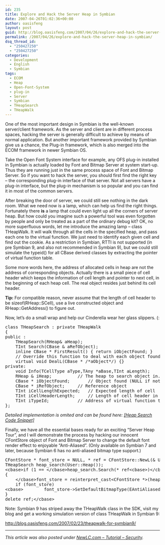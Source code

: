 ```yaml
---
id: 235
title: Explore and Hack the Server Heap in Symbian
date: 2007-04-26T01:02:36+00:00
author: oasisfeng
layout: post
guid: http://blog.oasisfeng.com/2007/04/26/explore-and-hack-the-server-heap-in-symbian/
permalink: /2007/04/26/explore-and-hack-the-server-heap-in-symbian/
dsq_thread_id:
  - "250427250"
  - "250427250"
categories:
  - Development
  - English
  - Symbian
tags:
  - ECOM
  - Heap
  - Open-Font-System
  - plug-in
  - Server
  - Symbian
  - THeapSearch
  - THeapWalk
---
```

One of the most important design in Symbian is the well-known server/client framework. As the server and client are in different process spaces, hacking the server is generally difficult to achieve by means of normal application. But another important framework provided by Symbian give us a chance, the Plug-in framework, which is also merged into the ECOM framework in newer Symbian OS.

<!--more-->Take the Open Font System interface for example, any OFS plug-in installed in Symbian is actually loaded by Font and Bitmap Server at system start-up. Thus they are running just in the same process space of Font and Bitmap Server. So if you want to hack the server, you should first find the right key &#8211; the corresponding plug-in interface of that server. Not all servers have a plug-in interface, but the plug-in mechanism is so popular and you can find it in most of the common servers.

After breaking the door of server, we could still see nothing in the dark room. What we need now is a lamp, which can help us find the right things. Fortunately there **is** a lamp that could even light up all the corners of server heap. But how could you imagine such a powerful tool was even forgotten by people and only be treated as a part of the ordinary debug kit? OK, no more superfluous words, let me introduce the amazing lamp &#8211; class THeapWalk. It will walk through all the cells in the specified heap, and pass each one to the virtual function. We just need to identify each given cell and find out the cookie. As a restriction in Symbian, RTTI is not supported (in pre Symbian 9, and also not recommended in Symbian 9), but we could still simulate the typeid() for all CBase derived classes by extracting the pointer of virtual function table.

Some more words here, the address of allocated cells in heap are not the address of corresponding objects. Actually there is a small piece of cell header which keeps the information of cell length and pointer to next cell, in the beginning of each heap cell. The real object resides just behind its cell header.

**Tip:** For compatible reason, never assume that the length of cell header to be sizeof(RHeap::SCell), use a live constructed object and RHeap::GetAddress() to figure out.

Now, let&#8217;s do a small wrap and help our Cinderella wear her glass slippers. (:

<pre>class THeapSearch : private THeapWalk
{
public :
	THeapSearch(RHeap& aHeap);
	TInt Search(CBase & aRefObject);
	inline CBase * FirstResult() { return iObjectFound; }
	// Override this function to deal with each object found.
	virtual void DealL(CBase * /*aObject*/) {}
private:
	void Info(TCellType aType,TAny *aBase,TInt aLength);
	RHeap & iHeap;			// The heap to search object in.
	CBase * iObjectFound;		// Object found (NULL if not found)
	CBase * iRefObject;		// Reference object
	TInt iCellLengthExpected;	// Expected length of cell
	TInt iCellHeaderLength;		// Length of cell header in current build
	TInt iTypeId;			// Address of virtual function table
};</pre>

_Detailed implementation is omited and can be found here: [[Heap Search Code Snippet]](http://blog.oasisfeng.com/wp-content/uploads/2007/04/heapsearch.txt "Heap Search Code Snippet")_

Finally, we have all the essential bases ready for an exciting &#8220;Server Heap Tour&#8221;, and I will demonstrate the process by hacking our innocent CFontStore object of Font and Bitmap Server to change the default font render effect to enjoyable &#8220;Anti-Aliased&#8221;. (Only available on Symbian 7 and later, because Symbian 6 has no anti-aliased bitmap type support.)

<pre dragover="true">CFontStore * font_store = NULL, * ref = CFontStore::NewL(& User::Heap());
THeapSearch heap_search(User::Heap());
&lt;cbase>if (1 == &lt;/cbase>heap_search.Search(* ref&lt;cbase>)&lt;/cbase>&lt;cbase>&lt;/cbase>&lt;cbase>)
{
    &lt;/cbase>font_store = reinterpret_cast&lt;CFontStore *&gt;(heap_search.FirstResult());
    if (font_store)
&lt;cbase>        font_store-&gt;SetDefaultBitmapType(EAntiAliasedGlyphBitmap);
}
delete ref;&lt;/cbase></pre>

Note: Symbian 9 has striped away the THeapWalk class in the SDK, visit my blog and get a working simulation version of class THeapWalk in Symbian 9:
  
 <http://blog.oasisfeng.com/2007/02/23/theapwalk-for-symbian9/>

* * *

<address>
  This article was also posted under <a href="http://www.newlc.com/-Security-.html">NewLC.com &#8211; Tutorial &#8211; Security</a>.
</address>